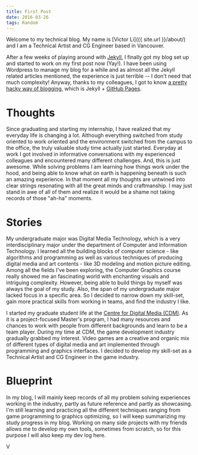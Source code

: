 ```yaml
---
title: First Post
date: 2016-03-26
tags: Random
---
```

Welcome to my technical blog. My name is [Victor Li]({{ site.url }}/about/) and I am a Technical Artist and CG Engineer based in Vancouver.

After a few weeks of playing around with [Jekyll](https://jekyllrb.com/), I finally got my blog set up and started to work on my first post now (Yay!). I have been using Wordpress to manage my blog for a while and as almost all the Jekyll related articles mentioned, the experience is just terrible -- I don't need that much complexity! Anyway, thanks to my colleagues, I got to know [a pretty hacky way of blogging](http://tom.preston-werner.com/2008/11/17/blogging-like-a-hacker.html), which is Jekyll + [GitHub Pages](https://pages.github.com/).

# Thoughts
Since graduating and starting my internship, I have realized that my everyday life is changing a lot. Although everything switched from study oriented to work oriented and the environment switched from the campus to the office, the truly valuable study time actually just started. Everyday at work I got involved in informative conversations with my experienced colleagues and encountered many different challenges. And, this is just awesome. While solving problems I am learning how things work under the hood, and being able to know what on earth is happening beneath is such an amazing experience. In that moment all my thoughts are untwined into clear strings resonating with all the great minds and craftmanship. I may just stand in awe of all of them and realize it would be a shame not taking records of those "ah-ha" moments.

# Stories
My undergraduate major was Digital Media Technology, which is a very interdisciplinary major under the department of Computer and Information Technology. I learned all the building blocks of computer science - like algorithms and programming as well as various techniques of producing digital media and art contents - like 3D modeling and motion picture editing. Among all the fields I've been exploring, the Computer Graphics course really showed me an fascinating world with enchanting visuals and intriguing complexity. However, being able to build things by myself was always the goal of my study. Also, the span of my undergraduate major lacked focus in a specific area. So I decided to narrow down my skill-set, gain more practical skills from working in teams, and find the industry I like.

I started my graduate student life at the [Centre for Digital Media (CDM)](http://thecdm.ca). As it is a project-focused Master's program, I had  many resources and chances to work with people from different backgrounds and learn to be a team player. During my time at CDM, the game development industry gradually grabbed my interest. Video games are a creative and organic mix of different types of digital media and art implemented through programming and graphics interfaces. I decided to develop my skill-set as a Technical Artist and CG Engineer in the game industry.

# Blueprint
In my blog, I will mainly keep records of all my problem solving experiences working in the industry, partly as future reference and partly as showcasing. I'm still learning and practicing all the different techniques ranging from game programming to graphics optimizing, so I will keep summarizing my study progress in my blog. Working on many side projects with my friends allows me to develop my own tools, sometimes from scratch, so for this purpose I will also keep my dev log here.

V
